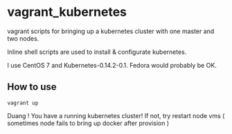 # vagrant_kubernetes
vagrant scripts for bringing up a kubernetes cluster with one master and two nodes.

Inline shell scripts are used to install & configurate kubernetes. 

I use CentOS 7 and Kubernetes-0.14.2-0.1. Fedora would probably be OK.

## How to use
```
vagrant up
```

Duang ! You have a running kubernetes cluster!
If not, try restart node vms ( sometimes node fails to bring up docker after provision )

